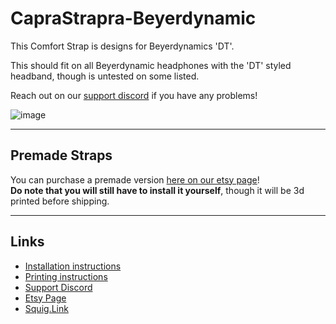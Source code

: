# CapraStrapra-Beyerdynamic

This Comfort Strap is designs for Beyerdynamics 'DT'. <p>This should fit on all Beyerdynamic headphones with the 'DT' styled headband, though is untested on some listed.<br><p>Reach out on our [support discord](https://discord.com/invite/fb4HdDvErF) if you have any problems!<br>

![image](https://github.com/CapraAudio/CapraStrapra-Beyerdynamic/assets/122894651/5a36fb31-12b4-47dd-838f-c5388a604f3d)

---

## Premade Straps

You can purchase a premade version [here on our etsy page](https://www.etsy.com/listing/1574858445/beyerdynamic-comfort-strap)!<br>**Do note that you will still have to install it yourself**, though it will be 3d printed before shipping.

---

## Links

- [Installation instructions](https://github.com/CapraAudio/CapraStrapra-Hifiman/blob/main/Install-Instructions.md)
- [Printing instructions](https://github.com/CapraAudio/CapraStrapra-Beyerdynamic/blob/main/Printing-Instructions.md)
- [Support Discord](https://discord.com/invite/fb4HdDvErF)
- [Etsy Page](https://www.etsy.com/listing/1606114182/beyerdynamic-comfort-strap)
- [Squig.Link](https://capraaudio.squig.link/Headphones/)
